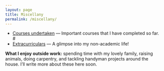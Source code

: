 ```yaml
---
layout: page
title: Miscellany
permalink: /miscellany/
---
```


<ul>
  <li><a href="courses">Courses undertaken</a> — Important courses that I have completed so far.</li>
#  <li><a href="extracurricular">Extracurriculars</a> — A glimpse into my non-academic life!</li>
</ul>

**What I enjoy outside work:** spending time with my lovely family, raising animals, doing carpentry, and tackling handyman projects around the house. I’ll write more about these here soon.

